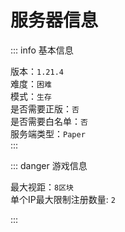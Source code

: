 # 服务器信息

::: info 基本信息

版本：`1.21.4`<br>
难度：`困难`<br>
模式：`生存`<br>
是否需要正版：`否`<br>
是否需要白名单：`否`<br>
服务端类型：`Paper`<br>
:::

::: danger 游戏信息

最大视距：`8区块`<br>
单个IP最大限制注册数量: `2`<br>

:::